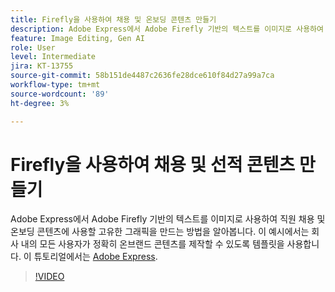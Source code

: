 ```yaml
---
title: Firefly을 사용하여 채용 및 온보딩 콘텐츠 만들기
description: Adobe Express에서 Adobe Firefly 기반의 텍스트를 이미지로 사용하여 직원 채용 및 온보딩 콘텐츠에 사용할 고유한 그래픽을 만드는 방법을 알아봅니다.
feature: Image Editing, Gen AI
role: User
level: Intermediate
jira: KT-13755
source-git-commit: 58b151de4487c2636fe28dce610f84d27a99a7ca
workflow-type: tm+mt
source-wordcount: '89'
ht-degree: 3%

---
```


# Firefly을 사용하여 채용 및 선적 콘텐츠 만들기

Adobe Express에서 Adobe Firefly 기반의 텍스트를 이미지로 사용하여 직원 채용 및 온보딩 콘텐츠에 사용할 고유한 그래픽을 만드는 방법을 알아봅니다. 이 예시에서는 회사 내의 모든 사용자가 정확히 온브랜드 콘텐츠를 제작할 수 있도록 템플릿을 사용합니다. 이 튜토리얼에서는 [Adobe Express](https://www.adobe.com/express/).

>[!VIDEO](https://video.tv.adobe.com/v/3422411?quality=12&learn=on&hidetitle=true)